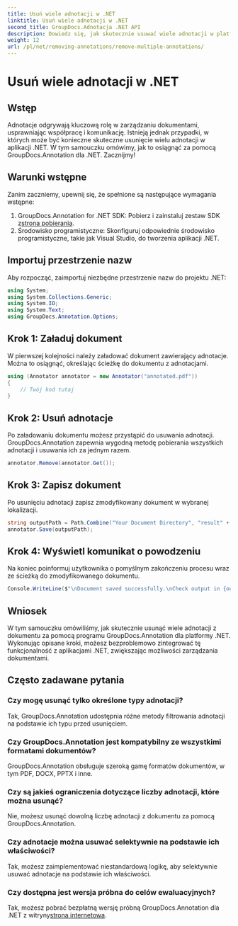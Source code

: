 ```yaml
---
title: Usuń wiele adnotacji w .NET
linktitle: Usuń wiele adnotacji w .NET
second_title: GroupDocs.Adnotacja .NET API
description: Dowiedz się, jak skutecznie usuwać wiele adnotacji w platformie .NET przy użyciu GroupDocs.Annotation. Postępuj zgodnie z naszym samouczkiem krok po kroku, aby uzyskać bezproblemową integrację z aplikacjami.
weight: 12
url: /pl/net/removing-annotations/remove-multiple-annotations/
---
```


# Usuń wiele adnotacji w .NET

## Wstęp
Adnotacje odgrywają kluczową rolę w zarządzaniu dokumentami, usprawniając współpracę i komunikację. Istnieją jednak przypadki, w których może być konieczne skuteczne usunięcie wielu adnotacji w aplikacji .NET. W tym samouczku omówimy, jak to osiągnąć za pomocą GroupDocs.Annotation dla .NET. Zacznijmy!
## Warunki wstępne
Zanim zaczniemy, upewnij się, że spełnione są następujące wymagania wstępne:
1.  GroupDocs.Annotation for .NET SDK: Pobierz i zainstaluj zestaw SDK z[strona pobierania](https://releases.groupdocs.com/annotation/net/).
2. Środowisko programistyczne: Skonfiguruj odpowiednie środowisko programistyczne, takie jak Visual Studio, do tworzenia aplikacji .NET.

## Importuj przestrzenie nazw
Aby rozpocząć, zaimportuj niezbędne przestrzenie nazw do projektu .NET:
```csharp
using System;
using System.Collections.Generic;
using System.IO;
using System.Text;
using GroupDocs.Annotation.Options;
```
## Krok 1: Załaduj dokument
W pierwszej kolejności należy załadować dokument zawierający adnotacje. Można to osiągnąć, określając ścieżkę do dokumentu z adnotacjami.
```csharp
using (Annotator annotator = new Annotator("annotated.pdf"))
{
    // Twój kod tutaj
}
```
## Krok 2: Usuń adnotacje
Po załadowaniu dokumentu możesz przystąpić do usuwania adnotacji. GroupDocs.Annotation zapewnia wygodną metodę pobierania wszystkich adnotacji i usuwania ich za jednym razem.
```csharp
annotator.Remove(annotator.Get());
```
## Krok 3: Zapisz dokument
Po usunięciu adnotacji zapisz zmodyfikowany dokument w wybranej lokalizacji.
```csharp
string outputPath = Path.Combine("Your Document Directory", "result" + Path.GetExtension("input.pdf"));
annotator.Save(outputPath);
```
## Krok 4: Wyświetl komunikat o powodzeniu
Na koniec poinformuj użytkownika o pomyślnym zakończeniu procesu wraz ze ścieżką do zmodyfikowanego dokumentu.
```csharp
Console.WriteLine($"\nDocument saved successfully.\nCheck output in {outputPath}.");
```

## Wniosek
W tym samouczku omówiliśmy, jak skutecznie usunąć wiele adnotacji z dokumentu za pomocą programu GroupDocs.Annotation dla platformy .NET. Wykonując opisane kroki, możesz bezproblemowo zintegrować tę funkcjonalność z aplikacjami .NET, zwiększając możliwości zarządzania dokumentami.
## Często zadawane pytania
### Czy mogę usunąć tylko określone typy adnotacji?
Tak, GroupDocs.Annotation udostępnia różne metody filtrowania adnotacji na podstawie ich typu przed usunięciem.
### Czy GroupDocs.Annotation jest kompatybilny ze wszystkimi formatami dokumentów?
GroupDocs.Annotation obsługuje szeroką gamę formatów dokumentów, w tym PDF, DOCX, PPTX i inne.
### Czy są jakieś ograniczenia dotyczące liczby adnotacji, które można usunąć?
Nie, możesz usunąć dowolną liczbę adnotacji z dokumentu za pomocą GroupDocs.Annotation.
### Czy adnotacje można usuwać selektywnie na podstawie ich właściwości?
Tak, możesz zaimplementować niestandardową logikę, aby selektywnie usuwać adnotacje na podstawie ich właściwości.
### Czy dostępna jest wersja próbna do celów ewaluacyjnych?
 Tak, możesz pobrać bezpłatną wersję próbną GroupDocs.Annotation dla .NET z witryny[strona internetowa](https://releases.groupdocs.com/annotation/net/).